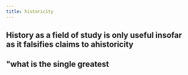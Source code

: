```yaml
---
title: historicity
---
```


## History as a field of study is only useful insofar as it falsifies claims to ahistoricity
## "what is the single greatest
